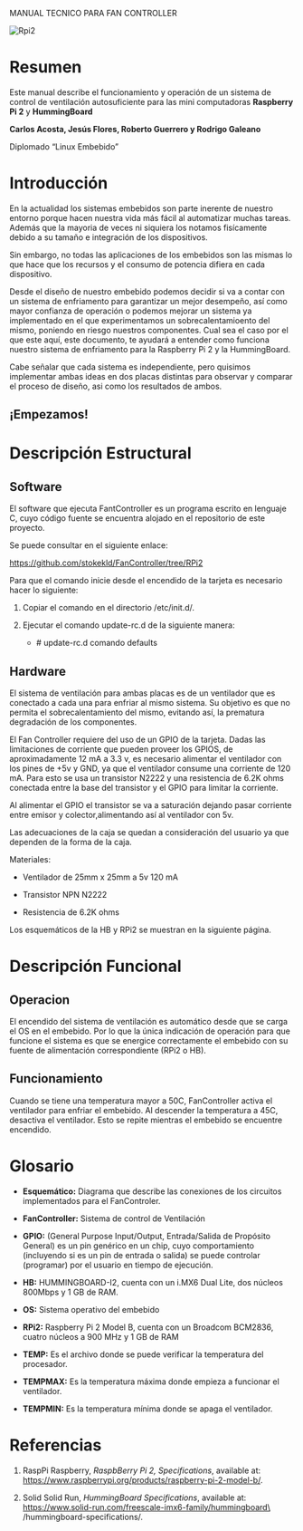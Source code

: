 <span style="font-variant:small-caps;">MANUAL TECNICO PARA FAN
CONTROLLER</span>

![Rpi2](https://github.com/arca1405/FanController/blob/RPi2/images/DSC_0157.JPG "Optional title")

Resumen
=======

Este manual describe el funcionamiento y operación de un sistema de
control de ventilación autosuficiente para las mini computadoras
**Raspberry Pi 2** y **HummingBoard**

**Carlos Acosta, Jesús Flores, Roberto Guerrero y Rodrigo Galeano**

Diplomado “Linux Embebido”

Introducción
============

En la actualidad los sistemas embebidos son parte inerente de nuestro entorno porque hacen nuestra vida más fácil al automatizar muchas tareas. Además que la mayoria de veces ni siquiera los notamos fisícamente debido a su tamaño e integración de los dispositivos.

Sin embargo, no todas las aplicaciones de los embebidos son las mismas lo que hace que los recursos y el consumo de potencia difiera en cada dispositivo.

Desde el diseño de nuestro embebido podemos decidir si va a contar con un sistema de enfriamento para garantizar un mejor desempeño, así como mayor confianza de operación o podemos mejorar un sistema ya implementado en el que experimentamos un sobrecalentamioento del mismo, poniendo en riesgo nuestros componentes. Cual sea el caso por el que este aquí, este documento, te ayudará a entender como funciona nuestro
sistema de enfriamento para la Raspberry Pi 2 y la HummingBoard.

Cabe señalar que cada sistema es independiente, pero quisimos implementar ambas ideas en dos placas distintas para observar y comparar el proceso de diseño, asi como los resultados de ambos.


## ¡Empezamos!

Descripción Estructural
=======================

Software
--------

El software que ejecuta FantController es un programa escrito en
lenguaje C, cuyo código fuente se encuentra alojado en el repositorio de
este proyecto.

Se puede consultar en el siguiente enlace:

https://github.com/stokekld/FanController/tree/RPi2

Para que el comando inicie desde el encendido de la tarjeta es necesario hacer lo siguiente:

1. Copiar el comando en el directorio /etc/init.d/.
2. Ejecutar el comando update-rc.d de la siguiente manera:

    * \# update-rc.d comando defaults

Hardware
--------

El sistema de ventilación para ambas placas es de un ventilador que es conectado a cada una para enfriar al mismo sistema. Su objetivo es que no permita el sobrecalentamiento del mismo, evitando así, la prematura degradación de los componentes.

El Fan Controller requiere del uso de un GPIO de la tarjeta. Dadas las limitaciones de corriente que pueden proveer los GPIOS, de aproximadamente 12 mA a 3.3 v, es necesario
alimentar el ventilador con los pines de +5v y GND, ya que el ventilador consume una corriente de 120 mA. Para esto se usa un transistor N2222 y una resistencia de 6.2K ohms conectada entre la base del transistor y el GPIO para limitar la corriente.

Al alimentar el GPIO el transistor se va a saturación dejando pasar corriente entre emisor y colector,alimentando así al ventilador con 5v.

Las adecuaciones de la caja se quedan a consideración del usuario ya que dependen de la forma de la caja.

Materiales:

-   Ventilador de 25mm x 25mm a 5v 120 mA

-   Transistor NPN N2222

-   Resistencia de 6.2K ohms

Los esquemáticos de la HB y RPi2 se muestran en la siguiente página.

Descripción Funcional
=====================

Operacion
---------

El encendido del sistema de ventilación es automático desde que se carga el OS en el embebido. Por lo que la única indicación de operación para que funcione el sistema es que se energice correctamente el embebido con su fuente de alimentación correspondiente (RPi2 o HB).

Funcionamiento
--------------

Cuando se tiene una temperatura mayor a 50C,
FanController activa el ventilador para enfriar el embebido. Al descender la temperatura a 45C, desactiva el ventilador. Esto se repite mientras el embebido se encuentre encendido.

Glosario
========

-   **Esquemático:** Diagrama que describe las conexiones de los circuitos implementados para el FanControler.

-   **FanController:** Sistema de control de Ventilación

-   **GPIO:** (General Purpose Input/Output, Entrada/Salida de Propósito General) es un pin genérico en un chip, cuyo comportamiento (incluyendo si es un pin de entrada o salida) se puede controlar (programar) por el usuario en tiempo de ejecución.

-   **HB:** HUMMINGBOARD-I2, cuenta con un i.MX6 Dual Lite, dos núcleos 800Mbps y 1 GB de RAM.

-   **OS:** Sistema operativo del embebido

-   **RPi2:** Raspberry Pi 2 Model B, cuenta con un Broadcom BCM2836, cuatro núcleos a 900 MHz y 1 GB de RAM

-   **TEMP:** Es el archivo donde se puede verificar la temperatura del procesador.

-   **TEMPMAX:** Es la temperatura máxima donde empieza a funcionar el ventilador.

-   **TEMPMIN:** Es la temperatura mínima donde se apaga
    el ventilador.

Referencias
===========

1.  <span>RaspPi</span> Raspberry, *RaspbBerry Pi 2, Specifications*,
    available at:\
    <span>https://www.raspberrypi.org/products/raspberry-pi-2-model-b/</span>.

2.  <span>Solid</span> Solid Run, *HummingBoard Specifications*,
    available at:\
    <span>https://www.solid-run.com/freescale-imx6-family/hummingboard\
    /hummingboard-specifications/</span>.
